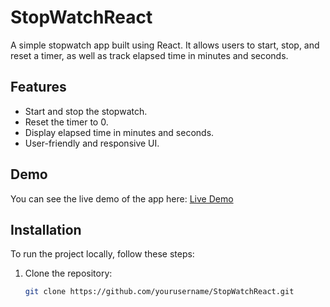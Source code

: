 # StopWatchReact

A simple stopwatch app built using React. It allows users to start, stop, and reset a timer, as well as track elapsed time in minutes and seconds.

## Features

- Start and stop the stopwatch.
- Reset the timer to 0.
- Display elapsed time in minutes and seconds.
- User-friendly and responsive UI.

## Demo

You can see the live demo of the app here: [Live Demo](#)

## Installation

To run the project locally, follow these steps:

1. Clone the repository:

   ```bash
   git clone https://github.com/yourusername/StopWatchReact.git

